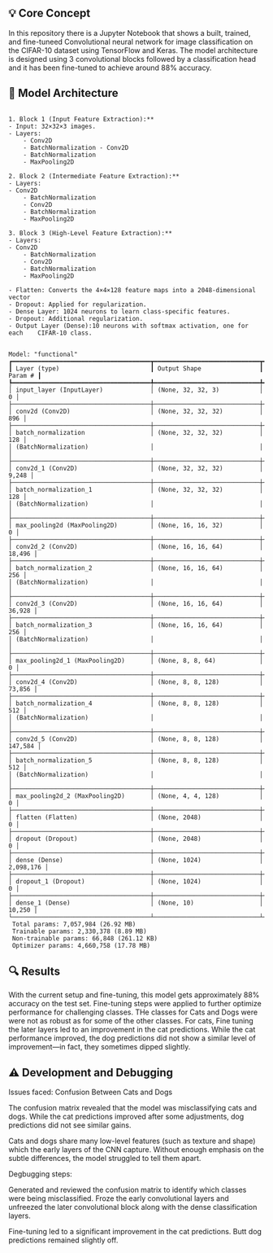 
## 💡 Core Concept



In this repository there is a Jupyter Notebook that shows a built, trained, and fine-tuneed Convolutional neural network for image classification on the CIFAR-10 dataset using TensorFlow and Keras. The model architecture is designed using 3 convolutional blocks followed by a classification head and it has been fine-tuned to achieve around 88% accuracy.


## 🧮 Model Architecture

```

1. Block 1 (Input Feature Extraction):** 
- Input: 32×32×3 images. 
- Layers: 
	- Conv2D 
	- BatchNormalization - Conv2D
	- BatchNormalization 
	- MaxPooling2D

2. Block 2 (Intermediate Feature Extraction):** 
- Layers:
- Conv2D 
	- BatchNormalization 
	- Conv2D
	- BatchNormalization 
	- MaxPooling2D
	  
3. Block 3 (High-Level Feature Extraction):** 
- Layers: 
- Conv2D
	- BatchNormalization 
	- Conv2D
	- BatchNormalization 
	- MaxPooling2D

- Flatten: Converts the 4×4×128 feature maps into a 2048-dimensional vector 
- Dropout: Applied for regularization. 
- Dense Layer: 1024 neurons to learn class-specific features. 
- Dropout: Additional regularization. 
- Output Layer (Dense):10 neurons with softmax activation, one for each    CIFAR-10 class.


Model: "functional"
┏━━━━━━━━━━━━━━━━━━━━━━━━━━━━━━━━━━━━━━┳━━━━━━━━━━━━━━━━━━━━━━━━━━━━━┳━━━━━━━━━━━━━━━━━┓
┃ Layer (type)                         ┃ Output Shape                ┃         Param # ┃
┡━━━━━━━━━━━━━━━━━━━━━━━━━━━━━━━━━━━━━━╇━━━━━━━━━━━━━━━━━━━━━━━━━━━━━╇━━━━━━━━━━━━━━━━━┩
│ input_layer (InputLayer)             │ (None, 32, 32, 3)           │               0 │
├──────────────────────────────────────┼─────────────────────────────┼─────────────────┤
│ conv2d (Conv2D)                      │ (None, 32, 32, 32)          │             896 │
├──────────────────────────────────────┼─────────────────────────────┼─────────────────┤
│ batch_normalization                  │ (None, 32, 32, 32)          │             128 │
│ (BatchNormalization)                 │                             │                 │
├──────────────────────────────────────┼─────────────────────────────┼─────────────────┤
│ conv2d_1 (Conv2D)                    │ (None, 32, 32, 32)          │           9,248 │
├──────────────────────────────────────┼─────────────────────────────┼─────────────────┤
│ batch_normalization_1                │ (None, 32, 32, 32)          │             128 │
│ (BatchNormalization)                 │                             │                 │
├──────────────────────────────────────┼─────────────────────────────┼─────────────────┤
│ max_pooling2d (MaxPooling2D)         │ (None, 16, 16, 32)          │               0 │
├──────────────────────────────────────┼─────────────────────────────┼─────────────────┤
│ conv2d_2 (Conv2D)                    │ (None, 16, 16, 64)          │          18,496 │
├──────────────────────────────────────┼─────────────────────────────┼─────────────────┤
│ batch_normalization_2                │ (None, 16, 16, 64)          │             256 │
│ (BatchNormalization)                 │                             │                 │
├──────────────────────────────────────┼─────────────────────────────┼─────────────────┤
│ conv2d_3 (Conv2D)                    │ (None, 16, 16, 64)          │          36,928 │
├──────────────────────────────────────┼─────────────────────────────┼─────────────────┤
│ batch_normalization_3                │ (None, 16, 16, 64)          │             256 │
│ (BatchNormalization)                 │                             │                 │
├──────────────────────────────────────┼─────────────────────────────┼─────────────────┤
│ max_pooling2d_1 (MaxPooling2D)       │ (None, 8, 8, 64)            │               0 │
├──────────────────────────────────────┼─────────────────────────────┼─────────────────┤
│ conv2d_4 (Conv2D)                    │ (None, 8, 8, 128)           │          73,856 │
├──────────────────────────────────────┼─────────────────────────────┼─────────────────┤
│ batch_normalization_4                │ (None, 8, 8, 128)           │             512 │
│ (BatchNormalization)                 │                             │                 │
├──────────────────────────────────────┼─────────────────────────────┼─────────────────┤
│ conv2d_5 (Conv2D)                    │ (None, 8, 8, 128)           │         147,584 │
├──────────────────────────────────────┼─────────────────────────────┼─────────────────┤
│ batch_normalization_5                │ (None, 8, 8, 128)           │             512 │
│ (BatchNormalization)                 │                             │                 │
├──────────────────────────────────────┼─────────────────────────────┼─────────────────┤
│ max_pooling2d_2 (MaxPooling2D)       │ (None, 4, 4, 128)           │               0 │
├──────────────────────────────────────┼─────────────────────────────┼─────────────────┤
│ flatten (Flatten)                    │ (None, 2048)                │               0 │
├──────────────────────────────────────┼─────────────────────────────┼─────────────────┤
│ dropout (Dropout)                    │ (None, 2048)                │               0 │
├──────────────────────────────────────┼─────────────────────────────┼─────────────────┤
│ dense (Dense)                        │ (None, 1024)                │       2,098,176 │
├──────────────────────────────────────┼─────────────────────────────┼─────────────────┤
│ dropout_1 (Dropout)                  │ (None, 1024)                │               0 │
├──────────────────────────────────────┼─────────────────────────────┼─────────────────┤
│ dense_1 (Dense)                      │ (None, 10)                  │          10,250 │
└──────────────────────────────────────┴─────────────────────────────┴─────────────────┘
 Total params: 7,057,984 (26.92 MB)
 Trainable params: 2,330,378 (8.89 MB)
 Non-trainable params: 66,848 (261.12 KB)
 Optimizer params: 4,660,758 (17.78 MB)
```

## 🔍 Results 


With the current setup and fine-tuning, this model gets approximately 88% accuracy on the test set. Fine-tuning steps were applied to further optimize performance for challenging classes. THe classes for Cats and Dogs were were not as robust as for some of the other classes. For cats, Fine tuning the later layers led to an improvement in the cat predictions. While the cat performance improved, the dog predictions did not show a similar level of improvement—in fact, they sometimes dipped slightly. 


## ⚠️ Development and Debugging

Issues faced:
Confusion Between Cats and Dogs
 
The confusion matrix revealed that the model was misclassifying cats and dogs. While the cat predictions improved after some adjustments, dog predictions did not see similar gains.

Cats and dogs share many low-level features (such as texture and shape) which the early layers of the CNN capture. Without enough emphasis on the subtle differences, the model struggled to tell them apart.

Degbugging steps:

Generated and reviewed the confusion matrix to identify which classes were being misclassified. Froze the early convolutional layers and unfreezed the later convolutional block along with the dense classification layers. 

Fine-tuning led to a significant improvement in the cat predictions. Butt dog predictions remained slightly off.
